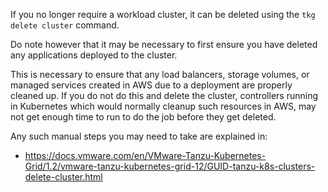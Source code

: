 If you no longer require a workload cluster, it can be deleted using the ``tkg delete cluster`` command.

Do note however that it may be necessary to first ensure you have deleted any applications deployed to the cluster.

This is necessary to ensure that any load balancers, storage volumes, or managed services created in AWS due to a deployment are properly cleaned up. If you do not do this and delete the cluster, controllers running in Kubernetes which would normally cleanup such resources in AWS, may not get enough time to run to do the job before they get deleted.

Any such manual steps you may need to take are explained in:

* https://docs.vmware.com/en/VMware-Tanzu-Kubernetes-Grid/1.2/vmware-tanzu-kubernetes-grid-12/GUID-tanzu-k8s-clusters-delete-cluster.html
